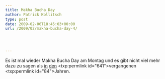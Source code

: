 ```yaml
---
title: Makha Bucha Day
author: Patrick Kollitsch
type: post
date: 2009-02-06T18:45:03+00:00
url: /2009/02/makha-bucha-day-4/




---
```

Es ist mal wieder Makha Bucha Day am Montag und es gibt nicht viel mehr dazu zu sagen als <a href="1531">in</a> <a href="1161">den</a> <txp:permlink id="641">vergangenen</a> <txp:permlink id="84">Jahren</a>.